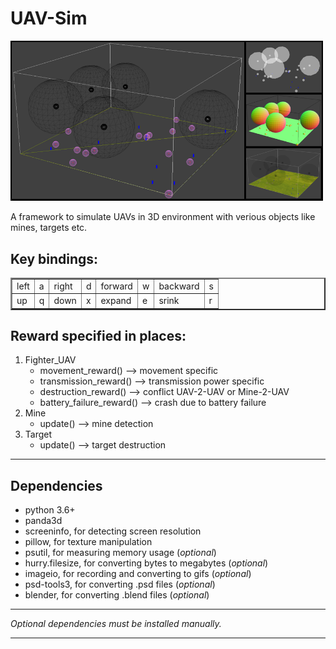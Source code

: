 <h1>UAV-Sim</h1>
<div style="text-align:left">
<img src="library/Assets/preview/all_in_all.PNG" width="500px">
</div>
<p>A framework to simulate UAVs in 3D environment with verious objects like mines, targets etc.</p>
<h2>Key bindings:</h2>
<table border=2>
<tr>
<td>left</td><td>a</td>
<td>right</td><td>d</td>
<td>forward</td><td>w</td>
<td>backward</td><td>s</td></tr>
<tr>
<td>up</td><td>q</td>
<td>down</td><td>x</td>
<td>expand</td><td>e</td>
<td>srink</td><td>r</td></tr>
</table>
<h2>Reward specified in places:</h2>
<ol>
<li>Fighter_UAV
<ul>
<li>movement_reward() --> movement specific</li>
<li>transmission_reward() --> transmission power specific</li>
<li>destruction_reward() --> conflict UAV-2-UAV or Mine-2-UAV</li>
<li>battery_failure_reward() --> crash due to battery failure</li>
</ul>
</li>
<li>Mine
<ul>
<li>update() --> mine detection</li>
</ul></li>
<li>Target
<ul>
<li>update() --> target destruction</li>
</ul></li>
</ol>
<hr/>
<h2>Dependencies</h2>
<ul>
<li>python 3.6+</li>
<li>panda3d</li>
<li>screeninfo, for detecting screen resolution</li>
<li>pillow, for texture manipulation</li>
<li>psutil, for measuring memory usage (<em>optional</em>)</li>
<li>hurry.filesize, for converting bytes to megabytes (<em>optional</em>)</li>
<li>imageio, for recording and converting to gifs (<em>optional</em>)</li>
<li>psd-tools3, for converting .psd files (<em>optional</em>)</li>
<li>blender, for converting .blend files (<em>optional</em>)</li>
</ul>
<hr/>
<em>Optional dependencies must be installed manually.</em>
<hr/>